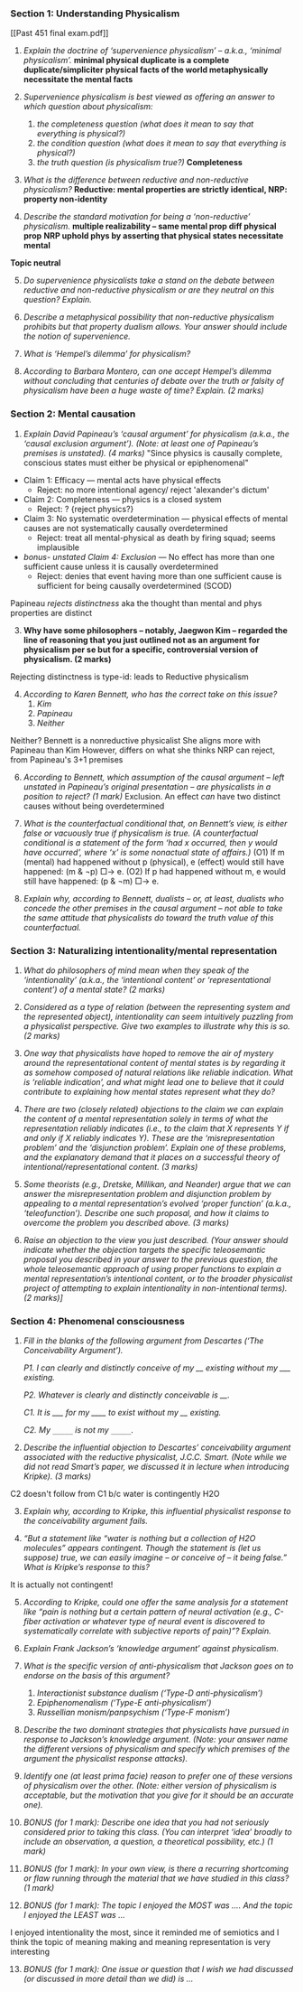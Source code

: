 ### Section 1: Understanding Physicalism
[[Past 451 final exam.pdf]]
1. *Explain the doctrine of ‘supervenience physicalism’ – a.k.a., ‘minimal physicalism’.*
**minimal physical duplicate is a complete duplicate/simpliciter**
**physical facts of the world metaphysically necessitate the mental facts**

2. *Supervenience physicalism is best viewed as offering an answer to which question about physicalism:*
	1. *the completeness question (what does it mean to say that everything is physical?)*
	2. *the condition question (what does it mean to say that everything is physical?)*
	3. *the truth question (is physicalism true?)*
**Completeness**

3. *What is the difference between reductive and non-reductive physicalism?*
**Reductive: mental properties are strictly identical, NRP: property non-identity**

4. *Describe the standard motivation for being a ‘non-reductive’ physicalism.*
**multiple realizability – same mental prop diff physical prop**
**NRP uphold phys by asserting that physical states necessitate mental**

**Topic neutral**


5. *Do supervenience physicalists take a stand on the debate between reductive and non-reductive physicalism or are they neutral on this question? Explain.*

6. *Describe a metaphysical possibility that non-reductive physicalism prohibits but that property dualism allows. Your answer should include the notion of supervenience.*

7. *What is ‘Hempel’s dilemma’ for physicalism?*

8. *According to Barbara Montero, can one accept Hempel’s dilemma without concluding that centuries of debate over the truth or falsity of physicalism have been a huge waste of time? Explain. (2 marks)*

### Section 2: Mental causation
1. *Explain David Papineau’s ‘causal argument’ for physicalism (a.k.a., the ‘causal exclusion argument’). (Note: at least one of Papineau’s premises is unstated). (4 marks)*
"Since physics is causally complete, conscious states must either be physical or epiphenomenal"
- Claim 1: Efficacy — mental acts have physical effects 
	- Reject: no more intentional agency/ reject 'alexander's dictum'
- Claim 2: Completeness — physics is a closed system
	- Reject: ? {reject physics?}
- Claim 3: No systematic overdetermination — physical effects of mental causes are not systematically causally overdetermined
	- Reject: treat all mental-physical as death by firing squad; seems implausible
- *bonus- unstated Claim 4: Exclusion* — No effect has more than one sufficient cause unless it is causally overdetermined
	- Reject: denies that event having more than one sufficient cause is sufficient for being causally overdetermined (SCOD)

Papineau *rejects distinctness* aka the thought than mental and phys properties are distinct 

3. **Why have some philosophers – notably, Jaegwon Kim – regarded the line of reasoning that you just outlined not as an argument for physicalism per se but for a specific, controversial version of physicalism. (2 marks)**

Rejecting distinctness is type-id: leads to Reductive physicalism


4. *According to Karen Bennett, who has the correct take on this issue?*
	1. *Kim*
	2. *Papineau*
	3. *Neither*

Neither? 
Bennett is a nonreductive physicalist 
She aligns more with Papineau than Kim
However, differs on what she thinks NRP can reject, from Papineau's 3+1 premises

6. *According to Bennett, which assumption of the causal argument – left unstated in Papineau’s original presentation – are physicalists in a position to reject? (1 mark)*
Exclusion. An effect *can* have two distinct causes without being overdetermined

6. *What is the counterfactual conditional that, on Bennett’s view, is either false or vacuously true if physicalism is true. (A counterfactual conditional is a statement of the form ‘had x occurred, then y would have occurred’, where ‘x’ is some nonactual state of affairs.)*
(O1) If m (mental) had happened without p (physical), e (effect) would still have happened: (m & ¬p) □→ e. 
(O2) If p had happened without m, e would still have happened: (p & ¬m) □→ e.


7. *Explain why, according to Bennett, dualists – or, at least, dualists who concede the other premises in the causal argument – not able to take the same attitude that physicalists do toward the truth value of this counterfactual.*

### Section 3: Naturalizing intentionality/mental representation
1. *What do philosophers of mind mean when they speak of the ‘intentionality’ (a.k.a., the ‘intentional content’ or ‘representational content’) of a mental state? (2 marks)*

2. *Considered as a type of relation (between the representing system and the represented object), intentionality can seem intuitively puzzling from a physicalist perspective. Give two examples to illustrate why this is so. (2 marks)*



3. *One way that physicalists have hoped to remove the air of mystery around the representational content of mental states is by regarding it as somehow composed of natural relations like reliable indication. What is ‘reliable indication’, and what might lead one to believe that it could contribute to explaining how mental states represent what they do?*

4. *There are two (closely related) objections to the claim we can explain the content of a mental  representation solely in terms of what the representation reliably indicates (i.e., to the claim that X represents Y if and only if X reliably indicates Y). These are the ‘misrepresentation problem’ and the ‘disjunction problem’. Explain one of these problems, and the explanatory demand that it places on a successful theory of intentional/representational content. (3 marks)*

5. *Some theorists (e.g., Dretske, Millikan, and Neander) argue that we can answer the misrepresentation problem and disjunction problem by appealing to a mental representation’s evolved ‘proper function’ (a.k.a., ‘teleofunction’). Describe one such proposal, and how it claims to overcome the problem you described above. (3 marks)*

6. *Raise an objection to the view you just described. (Your answer should indicate whether the objection targets the specific teleosemantic proposal you described in your answer to the previous question, the whole teleosemantic approach of using proper functions to explain a mental representation’s intentional content, or to the broader physicalist project of attempting to explain intentionality in non-intentional terms). (2 marks)]*
### Section 4: Phenomenal consciousness
1. *Fill in the blanks of the following argument from Descartes (‘The Conceivability Argument’).*

	*P1. I can clearly and distinctly conceive of my __ existing without my ___ existing.*

	*P2. Whatever is clearly and distinctly conceivable is __.*

	*C1. It is ___ for my ____ to exist without my __ existing.*

	*C2. My `_____` is not my `_____`.*

2. *Describe the influential objection to Descartes’ conceivability argument associated with the reductive physicalist, J.C.C. Smart. (Note while we did not read Smart’s paper, we discussed it in lecture when introducing Kripke). (3 marks)*

C2 doesn't follow from C1 b/c water is contingently H2O

3. *Explain why, according to Kripke, this influential physicalist response to the conceivability argument fails.*



4. *“But a statement like “water is nothing but a collection of H2O molecules” appears contingent. Though the statement is (let us suppose) true, we can easily imagine – or conceive of – it being false.” What is Kripke’s response to this?*

It is actually not contingent!

5. *According to Kripke, could one offer the same analysis for a statement like “pain is nothing but a certain pattern of neural activation (e.g., C-fiber activation or whatever type of neural event is discovered to systematically correlate with subjective reports of pain)”? Explain.*

6. *Explain Frank Jackson’s ‘knowledge argument’ against physicalism.*

7. *What is the specific version of anti-physicalism that Jackson goes on to endorse on the basis of this argument?*
	1. *Interactionist substance dualism (‘Type-D anti-physicalism’)*
	2. *Epiphenomenalism (‘Type-E anti-physicalism’)*
	3. *Russellian monism/panpsychism (‘Type-F monism’)*
	   
8. *Describe the two dominant strategies that physicalists have pursued in response to Jackson’s knowledge argument. (Note: your answer name the different versions of physicalism and specify which premises of the argument the physicalist response attacks).*

9. *Identify one (at least prima facie) reason to prefer one of these versions of physicalism over the other. (Note: either version of physicalism is acceptable, but the motivation that you give for it should be an accurate one).*

10. *BONUS (for 1 mark): Describe one idea that you had not seriously considered prior to taking this class. (You can interpret ‘idea’ broadly to include an observation, a question, a theoretical possibility, etc.) (1 mark)*

11. *BONUS (for 1 mark): In your own view, is there a recurring shortcoming or flaw running through the material that we have studied in this class? (1 mark)*

12. *BONUS (for 1 mark): The topic I enjoyed the MOST was …. And the topic I enjoyed the LEAST was …*

I enjoyed intentionality the most, since it reminded me of semiotics and I think the topic of meaning making and meaning representation is very interesting 

13. *BONUS (for 1 mark): One issue or question that I wish we had discussed (or discussed in more detail than we did) is …*
